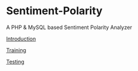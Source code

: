# Sentiment-Polarity
A PHP &amp; MySQL based Sentiment Polarity Analyzer


[Introduction](https://geekgirljoy.wordpress.com/2019/03/01/writer-bot-sentiment-polarity/)

[Training](https://geekgirljoy.wordpress.com/2019/03/07/writer-bot-sentiment-polarity-training/)

[Testing](https://geekgirljoy.wordpress.com/2019/03/19/writer-bot-sentiment-polarity-testing/)
